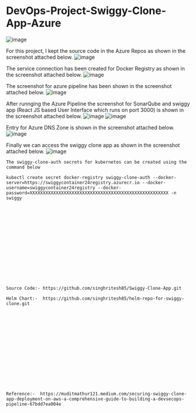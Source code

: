 # DevOps-Project-Swiggy-Clone-App-Azure

![image](https://github.com/user-attachments/assets/431d52f9-e8f7-413d-882f-72e3f833ef3e)

For this project, I kept the source code in the Azure Repos as shown in the screenshot attached below.
![image](https://github.com/user-attachments/assets/407318e5-7f71-40cd-bbb0-d237668f50ad)

The service connection has been created for Docker Registry as shown in the screenshot attached below.
![image](https://github.com/user-attachments/assets/240a6536-eb13-48a7-ab13-d9a68e719e8d)

The screenshot for azure pipeline has been shown in the screenshot attached below.
![image](https://github.com/user-attachments/assets/9f5a75e4-2eb1-4b85-bf96-ca15b3eb2b78)

After runnging the Azure Pipeline the screenshot for SonarQube and swiggy app (React JS based User Interface which runs on port 3000) is shown in the screenshot attached below.
![image](https://github.com/user-attachments/assets/937c88f1-88c9-46e1-9662-0fadee4a4a0e)
![image](https://github.com/user-attachments/assets/de6d401a-fac3-4ff4-bf3e-fd312ebbd09b)

Entry for Azure DNS Zone is shown in the screenshot attached below.
![image](https://github.com/user-attachments/assets/1dc7d280-aa6e-4aaa-8402-217fd9665de6)

Finally we can access the swiggy clone app as shown in the screenshot attached below.
![image](https://github.com/user-attachments/assets/831f9eb6-87ec-4742-bc0e-eb09d864c3db)


```
The swiggy-clone-auth secrets for kubernetes can be created using the command below

kubectl create secret docker-registry swiggy-clone-auth --docker-server=https://swiggycontainer24registry.azurecr.io --docker-username=swiggycontainer24registry --docker-password=XXXXXXXXXXXXXXXXXXXXXXXXXXXXXXXXXXXXXXXXXXXXXXXXXXXXX -n swiggy
```


<br><br/>
<br><br/>
<br><br/>
<br><br/>
<br><br/>
<br><br/>
```
Source Code:- https://github.com/singhritesh85/Swiggy-Clone-App.git

Helm Chart:-  https://github.com/singhritesh85/helm-repo-for-swiggy-clone.git
```
<br><br/>
<br><br/>
<br><br/>
<br><br/>
<br><br/>
<br><br/>
```
Reference:-  https://muditmathur121.medium.com/securing-swiggy-clone-app-deployment-on-aws-a-comprehensive-guide-to-building-a-devsecops-pipeline-67bdd7ea004e
```
